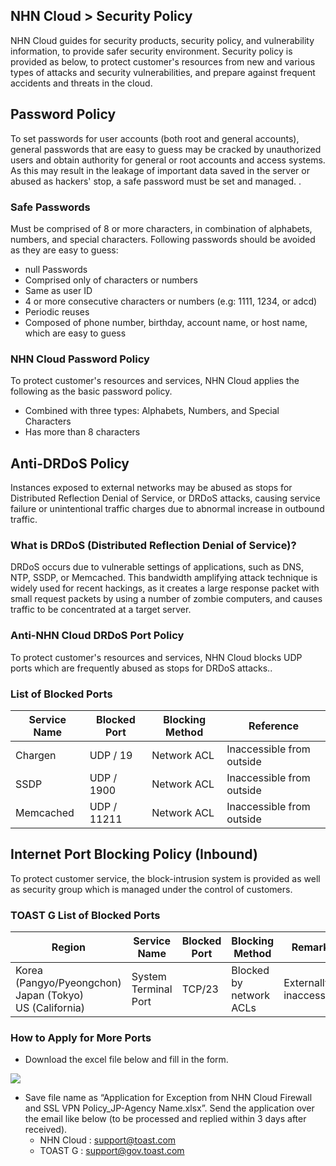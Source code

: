 ## NHN Cloud > Security Policy 

NHN Cloud guides for security products, security policy, and vulnerability information, to provide safer security environment.
Security policy is provided as below, to protect customer's resources from new and various types of attacks and security vulnerabilities, and prepare against frequent accidents and threats in the cloud.

## Password Policy 
To set passwords for user accounts (both root and general accounts), general passwords that are easy to guess may be cracked by unauthorized users and obtain authority for general or root accounts and access systems. As this may result in the leakage of important data saved in the server or abused as hackers' stop, a safe password must be set and managed. .

### Safe Passwords
Must be comprised of 8 or more characters, in combination of alphabets, numbers, and special characters. Following passwords should be avoided as they are easy to guess: 

- null Passwords
- Comprised only of characters or numbers 
- Same as user ID 
- 4 or more consecutive characters or numbers (e.g: 1111, 1234, or adcd)
- Periodic reuses 
- Composed of phone number, birthday, account name, or host name, which are easy to guess 

### NHN Cloud Password Policy 
To protect customer's resources and services, NHN Cloud applies the following as the basic password policy.

- Combined with three types: Alphabets, Numbers, and Special Characters
- Has more than 8 characters

## Anti-DRDoS Policy
Instances exposed to external networks may be abused as stops for Distributed Reflection Denial of Service, or DRDoS attacks, causing service failure or unintentional traffic charges due to abnormal increase in outbound traffic. 

### What is DRDoS (Distributed Reflection Denial of Service)?
DRDoS occurs due to vulnerable settings of applications, such as DNS, NTP, SSDP, or Memcached. This bandwidth amplifying attack technique is widely used for recent hackings, as it creates a large response packet with small request packets by using a number of zombie computers, and causes traffic to be concentrated at a target server.

### Anti-NHN Cloud DRDoS Port Policy
To protect customer's resources and services, NHN Cloud blocks UDP ports which are frequently abused as stops for DRDoS attacks..

### List of Blocked Ports
|Service Name |  Blocked Port  | Blocking Method |Reference|
| ---- | ---- | ---- | ---- |
|Chargen | UDP / 19    | Network ACL | Inaccessible from outside |
|SSDP    | UDP / 1900  | Network ACL | Inaccessible from outside |
|Memcached   | UDP / 11211 | Network ACL | Inaccessible from outside |


## Internet Port Blocking Policy (Inbound) 
To protect customer service, the block-intrusion system is provided as well as security group which is managed under the control of customers.

### TOAST G List of Blocked Ports 
|Region | Service Name | Blocked Port | Blocking Method | Remarks |
| ---- | ---- | ---- | ---- | ---- |
| Korea (Pangyo/Pyeongchon) <br> Japan (Tokyo) <br> US (California) | System Terminal Port | TCP/23 | Blocked by network ACLs | Externally inaccessible |

### How to Apply for More Ports
- Download the excel file below and fill in the form.

[![](https://static.toastoven.net/prod_gov_security/fileicon_download_excel.png)](https://static.toastoven.net/prod_gov_security/Application%20for%20Exception%20from%20NHN%20Cloud%20Firewall%20and%20SSL%20VPN%20Policy_Agency%20Name.xlsx)

- Save file name as “Application for Exception from NHN Cloud Firewall and SSL VPN Policy_JP-Agency Name.xlsx”.
Send the application over the email like below (to be processed and replied within 3 days after received). 
    - NHN Cloud : support@toast.com
    - TOAST G : support@gov.toast.com

